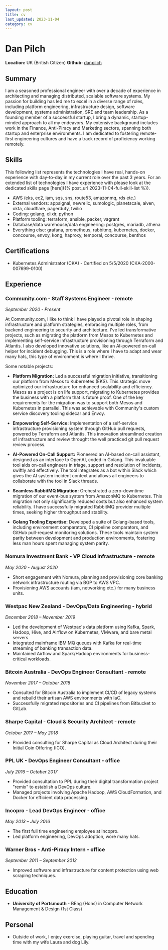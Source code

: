 ```yaml
---
layout: post
title: cv
last_updated: 2023-11-04
category: cv
---
```


# Dan Pilch
**Location:** UK (British Citizen)
**Github:** [danpilch](https://github.com/danpilch)

## Summary

I am a seasoned professional engineer with over a decade of experience in architecting and managing distributed, scalable software systems. My passion for building has led me to excel in a diverse range of roles, including platform engineering, infrastructure design, software development, systems administration, SRE and team leadership. As a founding member of a successful startup, I bring a dynamic, startup-minded approach to all my endeavors. My extensive background includes work in the Finance, Anti-Piracy and Marketing sectors, spanning both startup and enterprise environments. I am dedicated to fostering remote-first engineering cultures and have a track record of proficiency working remotely.

## Skills

This following list represents the technologies I have real, hands-on experience with day-to-day in my current role over the past 3 years. For an extended list of technologies I have experience with please look at the dedicated skills page [here]({% post_url 2023-11-04-full-skill-list %}).

- AWS (eks, ec2, iam, sqs, sns, route53, amazonmq, rds etc.)
- External vendors: appsignal, newrelic, sumologic, planetscale, aiven, okta, cloudflare, pagerduty, twilio
- Coding: golang, elixir, python
- Platform tooling: terraform, ansible, packer, vagrant
- Database/data warehouse/data engineering: postgres, mariadb, athena
- Everything else: grafana, prometheus, rabbitmq, kubernetes, docker, concourse, envoy, kong, haproxy, temporal, concourse, benthos

## Certifications
- Kubernetes Administrator (CKA) - Certified on 5/5/2020 (CKA-2000-007699-0100)

## Experience

### Community.com - Staff Systems Engineer - remote
*September 2020 - Present*

At Community.com, I like to think I have played a pivotal role in shaping infrastructure and platform strategies, embracing multiple roles, from backend engineering to security and architecture. I've led transformative projects, such as migrating the platform from Mesos to Kubernetes and implementing self-service infrastructure provisioning through Terraform and Atlantis. I also developed innovative solutions, like an AI-powered on-call helper for incident debugging. This is a role where I have to adapt and wear many hats, this type of environment is where I thrive.

Some notable projects:

- **Platform Migration:** Led a successful migration initiative, transitioning our platform from Mesos to Kubernetes (EKS). This strategic move optimized our infrastructure for enhanced scalability and efficiency. Mesos as a project is on life support, migrating to Kubernetes provides the business with a platform that is future proof. One of the key requirements for the migration was to support both Mesos and Kubernetes in parrallel. This was achievable with Community's custom service discovery tooling sidecar and Envoy.

- **Empowering Self-Service:** Implementation of a self-service infrastructure provisioning system through GitHub pull requests, powered by Terraform and Atlantis. This innovation streamlined creation of infrastructure and review throught the well practiced git pull request review process.

- **AI-Powered On-Call Support:** Pioneered an AI-based on-call assistant, designed as an interface to OpenAI, coded in Golang. This invaluable tool aids on-call engineers in triage, support and resolution of incidents, swiftly and effectively. The tool integrates as a bot within Slack which gives the AI system incident context and allows all engineers to collaborate with the tool in Slack threads.

- **Seamless RabbitMQ Migration:** Orchestrated a zero-downtime migration of our event-bus system from AmazonMQ to Kubernetes. This migration not only significantly reduced costs but also enhanced system reliability. I have successfully migrated RabbitMQ provider multiple times, seeking higher throughput and stability.

- **Golang Tooling Expertise:** Developed a suite of Golang-based tools, including environment comparators, CI pipeline comparators, and GitHub pull-request monitoring solutions. These tools maintain system parity between development and production environments, fostering less man hours spent managing system parity.

### Nomura Investment Bank - VP Cloud Infrastructure - remote
*May 2020 - August 2020*
- Short engagement with Nomura, planning and provisioning core banking network infrastructure routing via BGP to AWS VPC.
- Provisioning AWS accounts (iam, networking etc.) for many business units.

### Westpac New Zealand - DevOps/Data Engineering - hybrid
*December 2018 – November 2019*
- Led the development of Westpac's data platform using Kafka, Spark, Hadoop, Hive, and Airflow on Kubernetes, VMware, and bare metal servers.
- Integrated mainframe IBM MQ queues with Kafka for real-time streaming of banking transaction data.
- Maintained Airflow and Spark/Hadoop environments for business-critical workloads.

### Bitcoin Australia - DevOps Engineer Consultant - remote
*November 2017 – October 2018*
- Consulted for Bitcoin Australia to implement CI/CD of legacy systems and rebuild their artisan AWS environments with IaC.
- Successfully migrated repositories and CI pipelines from Bitbucket to GitLab.

### Sharpe Capital - Cloud & Security Architect - remote
*October 2017 – May 2018*
- Provided consulting for Sharpe Capital as Cloud Architect during their Initial Coin Offering (ICO).

### PPL UK - DevOps Engineer Consultant - office
*July 2016 – October 2017*
- Provided consultation to PPL during their digital transformation project "remix" to establish a DevOps culture.
- Managed projects involving Apache Hadoop, AWS CloudFormation, and Docker for efficient data processing.

### Incopro - Lead DevOps Engineer - office
*May 2013 – July 2016*
- The first full time engineering employee at Incopro.
- Led platform engineering, DevOps adoption, wore many hats. 

### Warner Bros - Anti-Piracy Intern - office
*September 2011 – September 2012*
- Improved software and infrastructure for content protection using web scraping techniques.

## Education
- **University of Portsmouth** - BEng (Hons) in Computer Network Management & Design (1st Class)

## Personal
- Outside of work, I enjoy exercise, playing guitar, travel and spending time with my wife Laura and dog Lily.
